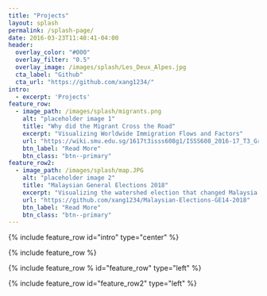 ```yaml
---
title: "Projects"
layout: splash
permalink: /splash-page/
date: 2016-03-23T11:48:41-04:00
header:
  overlay_color: "#000"
  overlay_filter: "0.5"
  overlay_image: /images/splash/Les_Deux_Alpes.jpg
  cta_label: "Github"
  cta_url: "https://github.com/xang1234/"
intro:
  - excerpt: 'Projects'
feature_row:
  - image_path: /images/splash/migrants.png
    alt: "placeholder image 1"
    title: "Why did the Migrant Cross the Road"
    excerpt: "Visualizing Worldwide Immigration Flows and Factors"
    url: "https://wiki.smu.edu.sg/1617t3isss608g1/ISSS608_2016-17_T3_Group5_Immigration_Application"
    btn_label: "Read More"
    btn_class: "btn--primary"
feature_row2:    
  - image_path: /images/splash/map.JPG
    alt: "placeholder image 2"
    title: "Malaysian General Elections 2018"
    excerpt: "Visualizing the watershed election that changed Malaysia's political landscape."
    url: "https://github.com/xang1234/Malaysian-Elections-GE14-2018"
    btn_label: "Read More"
    btn_class: "btn--primary"
---
```


{% include feature_row id="intro" type="center" %}

{% include feature_row %}

{% include feature_row % id="feature_row" type="left" %}

{% include feature_row id="feature_row2" type="left" %}
